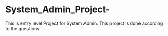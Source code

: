 # System_Admin_Project-
This is entry level Project for System Admin. This project is done according to the questions. 
